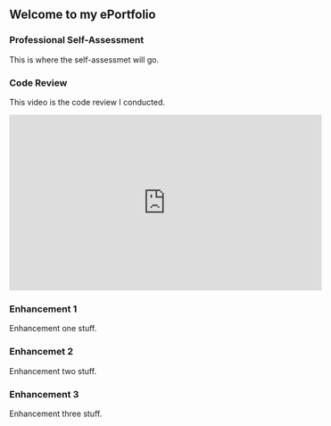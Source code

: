 ## Welcome to my ePortfolio

### Professional Self-Assessment

This is where the self-assessmet will go.

### Code Review

This video is the code review I conducted.

<iframe width="560" height="315" src="https://www.youtube.com/embed/FqF6p_0CEmE" frameborder="0" allow="accelerometer; autoplay; encrypted-media; gyroscope; picture-in-picture" allowfullscreen></iframe>

### Enhancement 1

Enhancement one stuff.

### Enhancemet 2

Enhancement two stuff.

### Enhancement 3

Enhancement three stuff.
